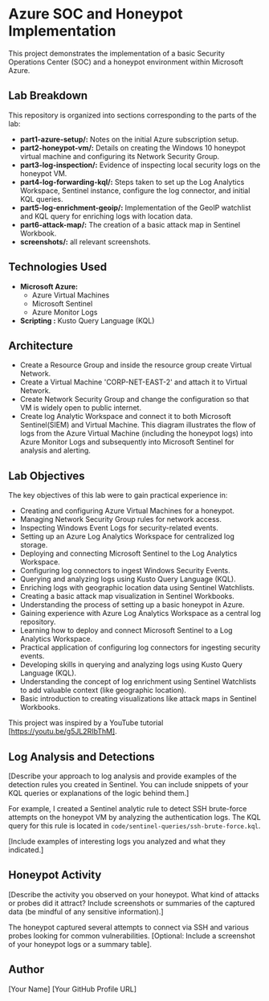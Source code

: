 # Azure SOC and Honeypot Implementation

This project demonstrates the implementation of a basic Security Operations Center (SOC) and a honeypot environment within Microsoft Azure.

## Lab Breakdown

This repository is organized into sections corresponding to the parts of the lab:

* **part1-azure-setup/:** Notes on the initial Azure subscription setup.
* **part2-honeypot-vm/:** Details on creating the Windows 10 honeypot virtual machine and configuring its Network Security Group.
* **part3-log-inspection/:** Evidence of inspecting local security logs on the honeypot VM.
* **part4-log-forwarding-kql/:** Steps taken to set up the Log Analytics Workspace, Sentinel instance, configure the log connector, and initial KQL queries.
* **part5-log-enrichment-geoip/:** Implementation of the GeoIP watchlist and KQL query for enriching logs with location data.
* **part6-attack-map/:** The creation of a basic attack map in Sentinel Workbook.
* **screenshots/:** all relevant screenshots.

## Technologies Used

* **Microsoft Azure:**
    * Azure Virtual Machines
    * Microsoft Sentinel
    * Azure Monitor Logs
* **Scripting :** Kusto Query Language (KQL)


## Architecture

* Create a Resource Group and inside the resource group create Virtual Network.
* Create a Virtual Machine 'CORP-NET-EAST-2' and attach it to Virtual Network.
* Create Network Security Group and change the configuration so that VM is widely open to public internet.
* Create log Analytic Workspace and connect it to both Microsoft Sentinel(SIEM) and Virtual Machine.
This diagram illustrates the flow of logs from the Azure Virtual Machine (including the honeypot logs) into Azure Monitor Logs and subsequently into Microsoft Sentinel for analysis and alerting.

## Lab Objectives

The key objectives of this lab were to gain practical experience in:

* Creating and configuring Azure Virtual Machines for a honeypot.
* Managing Network Security Group rules for network access.
* Inspecting Windows Event Logs for security-related events.
* Setting up an Azure Log Analytics Workspace for centralized log storage.
* Deploying and connecting Microsoft Sentinel to the Log Analytics Workspace.
* Configuring log connectors to ingest Windows Security Events.
* Querying and analyzing logs using Kusto Query Language (KQL).
* Enriching logs with geographic location data using Sentinel Watchlists.
* Creating a basic attack map visualization in Sentinel Workbooks.
* Understanding the process of setting up a basic honeypot in Azure.
* Gaining experience with Azure Log Analytics Workspace as a central log repository.
* Learning how to deploy and connect Microsoft Sentinel to a Log Analytics Workspace.
* Practical application of configuring log connectors for ingesting security events.
* Developing skills in querying and analyzing logs using Kusto Query Language (KQL).
* Understanding the concept of log enrichment using Sentinel Watchlists to add valuable context (like geographic location).
* Basic introduction to creating visualizations like attack maps in Sentinel Workbooks.
  
This project was inspired by a YouTube tutorial [https://youtu.be/g5JL2RIbThM].

## Log Analysis and Detections

[Describe your approach to log analysis and provide examples of the detection rules you created in Sentinel. You can include snippets of your KQL queries or explanations of the logic behind them.]

For example, I created a Sentinel analytic rule to detect SSH brute-force attempts on the honeypot VM by analyzing the authentication logs. The KQL query for this rule is located in `code/sentinel-queries/ssh-brute-force.kql`.

[Include examples of interesting logs you analyzed and what they indicated.]

## Honeypot Activity

[Describe the activity you observed on your honeypot. What kind of attacks or probes did it attract? Include screenshots or summaries of the captured data (be mindful of any sensitive information).]

The honeypot captured several attempts to connect via SSH and various probes looking for common vulnerabilities. [Optional: Include a screenshot of your honeypot logs or a summary table].

## Author

[Your Name]
[Your GitHub Profile URL]

